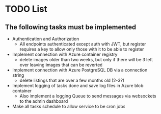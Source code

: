 # TODO List

## The following tasks must be implemented

- Authentication and Authorization
  - All endpoints authenticated except auth with JWT, but register requires a key to allow only those with it to be able to register
- Implement connection with Azure container registry
  - delete images older than two weeks, but only if there will be 3 left over leaving images that can be reverted
- Implement connection with Azure PostgreSQL DB via a connection string
  - delete listings that are over a few months old (2-3?)
- Implement logging of tasks done and save log files in Azure blob container
  - Also implement a logging Queue to send messages via websockets to the admin dashboard
- Make all tasks schedule to allow service to be cron jobs